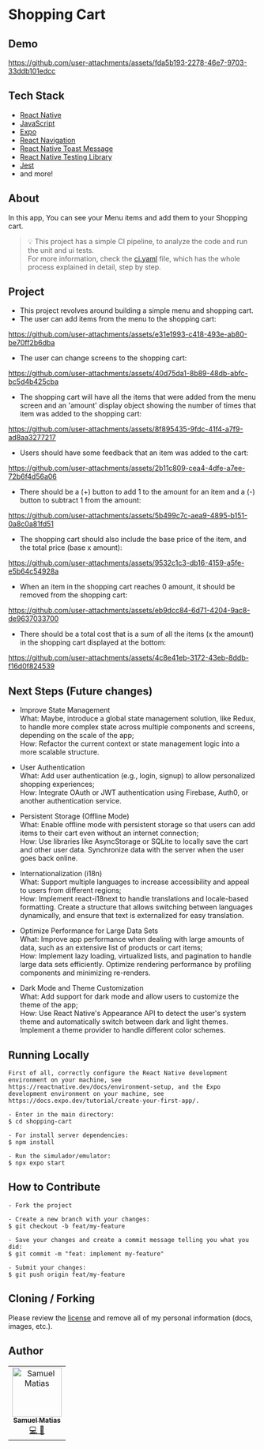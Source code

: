 # Shopping Cart

## Demo

https://github.com/user-attachments/assets/fda5b193-2278-46e7-9703-33ddb101edcc

## Tech Stack

- [React Native](https://reactnative.dev/)
- [JavaScript](https://developer.mozilla.org/pt-BR/docs/Web/JavaScript)
- [Expo](https://expo.dev/client)
- [React Navigation](https://reactnavigation.org/)
- [React Native Toast Message](https://github.com/calintamas/react-native-toast-message/tree/main)
- [React Native Testing Library](https://callstack.github.io/react-native-testing-library/)
- [Jest](https://jestjs.io/)
- and more!

## About

In this app, You can see your Menu items and add them to your Shopping cart.

> 💡 This project has a simple CI pipeline, to analyze the code and run the unit and ui tests. </br>
For more information, check the [ci.yaml](https://github.com/samuelematias/shopping-cart/blob/main/.github/workflows/ci.yml) file, which has the whole process explained in detail, step by step.

## Project

- This project revolves around building a simple menu and shopping cart.
- The user can add items from the menu to the shopping cart:

https://github.com/user-attachments/assets/e31e1993-c418-493e-ab80-be70ff2b6dba

- The user can change screens to the shopping cart:

https://github.com/user-attachments/assets/40d75da1-8b89-48db-abfc-bc5d4b425cba

- The shopping cart will have all the items that were added from the menu screen and an 'amount' display object showing the number of times that item was added to the shopping cart:

https://github.com/user-attachments/assets/8f895435-9fdc-41f4-a7f9-ad8aa3277217

- Users should have some feedback that an item was added to the cart:
  
https://github.com/user-attachments/assets/2b11c809-cea4-4dfe-a7ee-72b6f4d56a06

- There should be a (+) button to add 1 to the amount for an item and a (-) button to subtract 1 from the amount:

https://github.com/user-attachments/assets/5b499c7c-aea9-4895-b151-0a8c0a81fd51

- The shopping cart should also include the base price of the item, and the total price (base x amount):

https://github.com/user-attachments/assets/9532c1c3-db16-4159-a5fe-e5b64c54928a

- When an item in the shopping cart reaches 0 amount, it should be removed from the shopping cart:

https://github.com/user-attachments/assets/eb9dcc84-6d71-4204-9ac8-de9637033700

- There should be a total cost that is a sum of all the items (x the amount) in the shopping cart displayed at the bottom:

https://github.com/user-attachments/assets/4c8e41eb-3172-43eb-8ddb-f16d0f824539

## Next Steps (Future changes)
  
- Improve State Management </br>
  What: Maybe, introduce a global state management solution, like Redux, to handle more complex state across multiple components and screens, depending on the scale of the app; </br>
  How: Refactor the current context or state management logic into a more scalable structure. </br>
  
- User Authentication </br>
  What: Add user authentication (e.g., login, signup) to allow personalized shopping experiences; </br>
  How:  Integrate OAuth or JWT authentication using Firebase, Auth0, or another authentication service. </br>
  
- Persistent Storage (Offline Mode) </br>
  What: Enable offline mode with persistent storage so that users can add items to their cart even without an internet connection; </br>
  How: Use libraries like AsyncStorage or SQLite to locally save the cart and other user data. Synchronize data with the server when the user goes back online. </br>

 - Internationalization (i18n) </br>
   What: Support multiple languages to increase accessibility and appeal to users from different regions; </br>
   How: Implement react-i18next to handle translations and locale-based formatting. Create a structure that allows switching between languages dynamically, and ensure that text is externalized for easy translation. </br>

- Optimize Performance for Large Data Sets </br>
  What: Improve app performance when dealing with large amounts of data, such as an extensive list of products or cart items; </br>
  How: Implement lazy loading, virtualized lists, and pagination to handle large data sets efficiently. Optimize rendering performance by profiling components and minimizing re-renders. </br>
  
- Dark Mode and Theme Customization </br>
  What: Add support for dark mode and allow users to customize the theme of the app; </br>
  How: Use React Native's Appearance API to detect the user's system theme and automatically switch between dark and light themes. Implement a theme provider to handle different color schemes. </br>

## Running Locally

```
First of all, correctly configure the React Native development environment on your machine, see https://reactnative.dev/docs/environment-setup, and the Expo development environment on your machine, see https://docs.expo.dev/tutorial/create-your-first-app/.

- Enter in the main directory:
$ cd shopping-cart

- For install server dependencies:
$ npm install

- Run the simulador/emulator:
$ npx expo start
```

## How to Contribute

```
- Fork the project

- Create a new branch with your changes:
$ git checkout -b feat/my-feature

- Save your changes and create a commit message telling you what you did:
$ git commit -m "feat: implement my-feature"

- Submit your changes:
$ git push origin feat/my-feature
```

## Cloning / Forking

Please review the [license](https://github.com/samuelematias/shopping-cart/blob/main/LICENSE.txt) and remove all of my personal information (docs, images, etc.).

## Author

<!-- prettier-ignore -->
<table>
  <tr>
    <td align="center"><a href="https://www.samuelematias.com/"><img src="https://avatars.githubusercontent.com/u/5155386?v=4" width="100px;" alt="Samuel Matias"/><br /><sub><b>Samuel Matias</b></sub></a><br /><a href="https://www.linkedin.com/in/samuelematias/"title="Code">💻</a><a href="https://www.samuelematias.com/linktree"title="Design"> 🎨</a></td></td>
</table>
